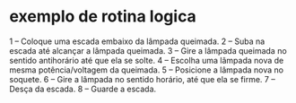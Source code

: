 # exemplo de rotina logica

1 – Coloque uma escada embaixo da lâmpada
queimada.
2 – Suba na escada até alcançar a lâmpada
queimada.
3 – Gire a lâmpada queimada no sentido antihorário até que ela se solte.
4 – Escolha uma lâmpada nova de mesma
potência/voltagem da queimada.
5 – Posicione a lâmpada nova no soquete.
6 – Gire a lâmpada no sentido horário, até que ela
se firme.
7 – Desça da escada.
8 – Guarde a escada. 
